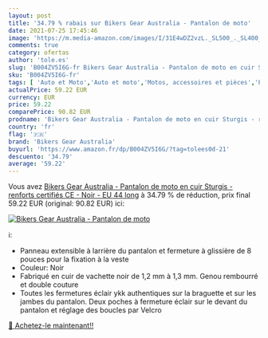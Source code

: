 ```yaml
---
layout: post
title: '34.79 % rabais sur Bikers Gear Australia - Pantalon de moto'
date: 2021-07-25 17:45:46
image: 'https://m.media-amazon.com/images/I/31E4wDZ2vzL._SL500_._SL400_.jpg'
comments: true
category: ofertas
author: 'tole.es'
slug: 'B004ZV5I6G-fr Bikers Gear Australia - Pantalon de moto en cuir Sturgis -...'
sku: 'B004ZV5I6G-fr'
tags: [ 'Auto et Moto','Auto et moto','Motos, accessoires et pièces','Pantalons de moto','Vêtements de protection moto','bikers gear australia', ]
actualPrice: 59.22 EUR
currency: EUR
price: 59.22
comparePrice: 90.82 EUR
prodname: 'Bikers Gear Australia - Pantalon de moto en cuir Sturgis - renforts certifiés CE - Noir - EU 44 long'
country: 'fr'
flag: '🇫🇷'
brand: 'Bikers Gear Australia'
buyurl: 'https://www.amazon.fr/dp/B004ZV5I6G/?tag=tolees0d-21'
descuento: '34.79'
average: '59.22'
---
```


Vous avez [Bikers Gear Australia - Pantalon de moto en cuir Sturgis - renforts certifiés CE - Noir - EU 44 long](https://www.amazon.fr/dp/B004ZV5I6G/?tag=tolees0d-21)  à  34.79 % de réduction, prix final  59.22 EUR (original: 90.82 EUR) ici:

[![Bikers Gear Australia - Pantalon de moto](https://m.media-amazon.com/images/I/31E4wDZ2vzL._SL500_._SL400_.jpg)](https://www.amazon.fr/dp/B004ZV5I6G/?tag=tolees0d-21)

ℹ️:

- Panneau extensible à larrière du pantalon et fermeture à glissière de 8 pouces pour la fixation à la veste
- Couleur: Noir
- Fabriqué en cuir de vachette noir de 1,2 mm à 1,3 mm. Genou rembourré et double couture
- Toutes les fermetures éclair ykk authentiques sur la braguette et sur les jambes du pantalon. Deux poches à fermeture éclair sur le devant du pantalon et réglage des boucles par Velcro

[🛒 Achetez-le maintenant!!](https://www.amazon.fr/dp/B004ZV5I6G/?tag=tolees0d-21)
